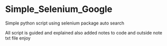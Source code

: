 # Simple_Selenium_Google
Simple python script using selenium package auto search

All script is guided and explained also added notes to code and outside note txt file enjoy
